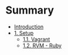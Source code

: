# Summary

* [Introduction](README.md)
* [1. Setup](chapter1.md)
   * [1.1. Vagrant](vagrant.md)
   * [1.2. RVM - Ruby](rvm_-_ruby.md)


